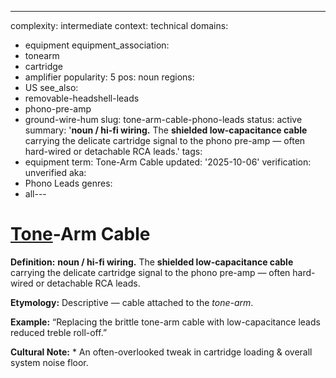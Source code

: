 ---
complexity: intermediate
context: technical
domains:
- equipment
equipment_association:
- tonearm
- cartridge
- amplifier
popularity: 5
pos: noun
regions:
- US
see_also:
- removable-headshell-leads
- phono-pre-amp
- ground-wire-hum
slug: tone-arm-cable-phono-leads
status: active
summary: '**noun / hi-fi wiring.** The **shielded low-capacitance cable** carrying
  the delicate cartridge signal to the phono pre-amp — often hard-wired or detachable
  RCA leads.'
tags:
- equipment
term: Tone-Arm Cable
updated: '2025-10-06'
verification: unverified
aka:
- Phono Leads
genres:
- all---

# [Tone](../t/tone-arm.md)-Arm Cable

**Definition:** **noun / hi-fi wiring.** The **shielded low-capacitance cable** carrying the delicate cartridge signal to the phono pre-amp — often hard-wired or detachable RCA leads.

**Etymology:** Descriptive — cable attached to the *tone-arm*.

**Example:** “Replacing the brittle tone-arm cable with low-capacitance leads reduced treble roll-off.”

**Cultural Note:** * An often-overlooked tweak in cartridge loading & overall system noise floor.

